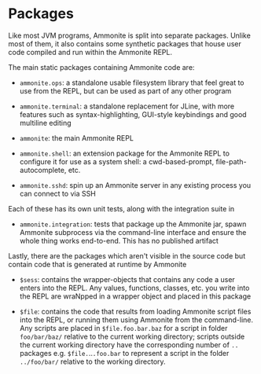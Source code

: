 Packages
========

Like most JVM programs, Ammonite is split into separate packages. Unlike
most of them, it also contains some synthetic packages that house user code
compiled and run within the Ammonite REPL.

The main static packages containing Ammonite code are:
 
- `ammonite.ops`: a standalone usable filesystem library that feel great to
  use from the REPL, but can be used as part of any other program
  
- `ammonite.terminal`: a standalone replacement for JLine, with more features
  such as syntax-highlighting, GUI-style keybindings and good multiline editing
  
- `ammonite`: the main Ammonite REPL

- `ammonite.shell`: an extension package for the Ammonite REPL to configure it 
  for use as a system shell: a cwd-based-prompt, file-path-autocomplete, etc.
  
- `ammonite.sshd`: spin up an Ammonite server in any existing process you can
  connect to via SSH
  
Each of these has its own unit tests, along with the integration suite in

- `ammonite.integration`: tests that package up the Ammonite jar, spawn 
  Ammonite subprocess via the command-line interface and ensure the whole
  thing works end-to-end. This has no published artifact
  
Lastly, there are the packages which aren't visible in the source code but 
contain code that is generated at runtime by Ammonite

- `$sess`: contains the wrapper-objects that contains any code 
  a user enters into the REPL. Any values, functions, classes, etc. you write
  into the REPL are wraNpped in a wrapper object and placed in this package
  
- `$file`: contains the code that results from loading Ammonite
  script files into the REPL, or running them using Ammonite from the 
  command-line. Any scripts are placed in `$file.foo.bar.baz`
  for a script in folder `foo/bar/baz/` relative to the current working
  directory; scripts outside the current working directory have the 
  corresponding number of `..` packages e.g. `$file.`..`.foo.bar`
  to represent a script in the folder `../foo/bar/` relative to the working
  directory.